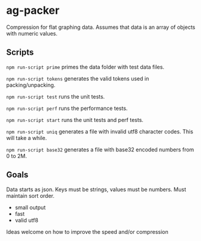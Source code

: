# ag-packer
Compression for flat graphing data. Assumes that data is an array of objects with numeric values.

Scripts
-----
`npm run-script prime` primes the data folder with test data files.

`npm run-script tokens` generates the valid tokens used in packing/unpacking.

`npm run-script test` runs the unit tests.

`npm run-script perf` runs the performance tests.

`npm run-script start` runs the unit tests and perf tests.

`npm run-script uniq` generates a file with invalid utf8 character codes. This will take a while.

`npm run-script base32` generates a file with base32 encoded numbers from 0 to 2M.

Goals
-----
Data starts as json. Keys must be strings, values must be numbers. Must maintain sort order.
- small output
- fast
- valid utf8

Ideas welcome on how to improve the speed and/or compression
